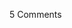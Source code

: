 <span class="commentheader">5 Comments</span>

<!--


<div class="commentdivider">
<span class="commentauthorbox">Posted by <a href="mailto&#58;lauren&#64;balthrop&#46;com">bama</a></span>
<span class="commentdatebox">Tuesday, November 29, 2005</span>
<span class="commenttimebox"> 2:01 AM</span>
</div>
<div class="commentbody">i ain’t no holla back girl.</div>
<div class="commentdivider">
<span class="commentauthorbox">Posted by sue</span>
<span class="commentdatebox">Friday, January  6, 2006</span>
<span class="commenttimebox">11:02 AM</span>
</div>
<div class="commentbody">hey long time no talk i miss u my birthday is in 14 days!!!!!</div>
<div class="commentdivider">
<span class="commentauthorbox">Posted by <a href="http://www.pascal.com/cgi-bin/mt/mt-comments.cgi?__mode=red&id=1024">peter</a></span>
<span class="commentdatebox">Wednesday, January 18, 2006</span>
<span class="commenttimebox"> 9:13 PM</span>
</div>
<div class="commentbody">I didnt want to argu, to protest but time has come to support exotic dancing girl</div>
<div class="commentdivider">
<span class="commentauthorbox">Posted by sara</span>
<span class="commentdatebox">Wednesday, March  8, 2006</span>
<span class="commenttimebox">12:04 AM</span>
</div>
<div class="commentbody">dear pascal, i love you. well duhhhhhh</div>
<div class="commentdivider">
<span class="commentauthorbox">Posted by <a href="mailto&#58;heiff&#64;hotmail&#46;com">Ian</a></span>
<span class="commentdatebox">Monday, July 24, 2006</span>
<span class="commenttimebox">12:21 AM</span>
</div>
<div class="commentbody">-sigh- I wish I had known that you were up in Seattle. I’ve been living here since 2000.</div> -->
